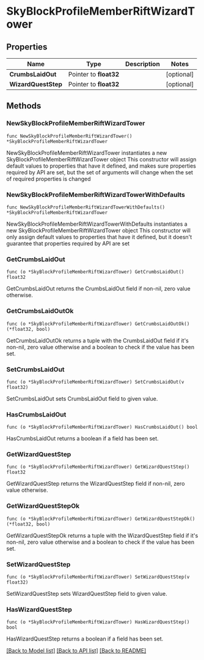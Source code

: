 # SkyBlockProfileMemberRiftWizardTower

## Properties

Name | Type | Description | Notes
------------ | ------------- | ------------- | -------------
**CrumbsLaidOut** | Pointer to **float32** |  | [optional] 
**WizardQuestStep** | Pointer to **float32** |  | [optional] 

## Methods

### NewSkyBlockProfileMemberRiftWizardTower

`func NewSkyBlockProfileMemberRiftWizardTower() *SkyBlockProfileMemberRiftWizardTower`

NewSkyBlockProfileMemberRiftWizardTower instantiates a new SkyBlockProfileMemberRiftWizardTower object
This constructor will assign default values to properties that have it defined,
and makes sure properties required by API are set, but the set of arguments
will change when the set of required properties is changed

### NewSkyBlockProfileMemberRiftWizardTowerWithDefaults

`func NewSkyBlockProfileMemberRiftWizardTowerWithDefaults() *SkyBlockProfileMemberRiftWizardTower`

NewSkyBlockProfileMemberRiftWizardTowerWithDefaults instantiates a new SkyBlockProfileMemberRiftWizardTower object
This constructor will only assign default values to properties that have it defined,
but it doesn't guarantee that properties required by API are set

### GetCrumbsLaidOut

`func (o *SkyBlockProfileMemberRiftWizardTower) GetCrumbsLaidOut() float32`

GetCrumbsLaidOut returns the CrumbsLaidOut field if non-nil, zero value otherwise.

### GetCrumbsLaidOutOk

`func (o *SkyBlockProfileMemberRiftWizardTower) GetCrumbsLaidOutOk() (*float32, bool)`

GetCrumbsLaidOutOk returns a tuple with the CrumbsLaidOut field if it's non-nil, zero value otherwise
and a boolean to check if the value has been set.

### SetCrumbsLaidOut

`func (o *SkyBlockProfileMemberRiftWizardTower) SetCrumbsLaidOut(v float32)`

SetCrumbsLaidOut sets CrumbsLaidOut field to given value.

### HasCrumbsLaidOut

`func (o *SkyBlockProfileMemberRiftWizardTower) HasCrumbsLaidOut() bool`

HasCrumbsLaidOut returns a boolean if a field has been set.

### GetWizardQuestStep

`func (o *SkyBlockProfileMemberRiftWizardTower) GetWizardQuestStep() float32`

GetWizardQuestStep returns the WizardQuestStep field if non-nil, zero value otherwise.

### GetWizardQuestStepOk

`func (o *SkyBlockProfileMemberRiftWizardTower) GetWizardQuestStepOk() (*float32, bool)`

GetWizardQuestStepOk returns a tuple with the WizardQuestStep field if it's non-nil, zero value otherwise
and a boolean to check if the value has been set.

### SetWizardQuestStep

`func (o *SkyBlockProfileMemberRiftWizardTower) SetWizardQuestStep(v float32)`

SetWizardQuestStep sets WizardQuestStep field to given value.

### HasWizardQuestStep

`func (o *SkyBlockProfileMemberRiftWizardTower) HasWizardQuestStep() bool`

HasWizardQuestStep returns a boolean if a field has been set.


[[Back to Model list]](../README.md#documentation-for-models) [[Back to API list]](../README.md#documentation-for-api-endpoints) [[Back to README]](../README.md)


